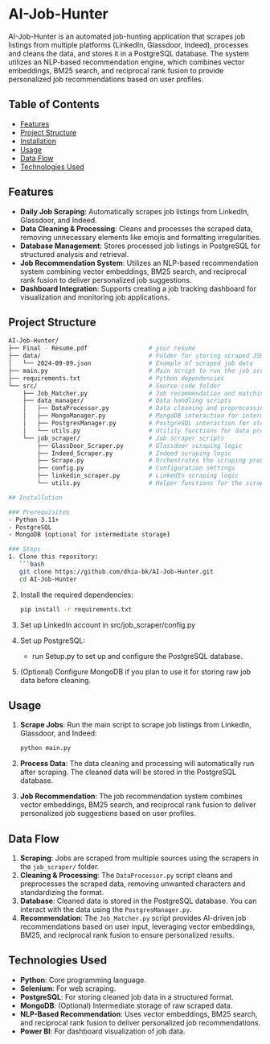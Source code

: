 
# AI-Job-Hunter

AI-Job-Hunter is an automated job-hunting application that scrapes job listings from multiple platforms (LinkedIn, Glassdoor, Indeed), processes and cleans the data, and stores it in a PostgreSQL database. The system utilizes an NLP-based recommendation engine, which combines vector embeddings, BM25 search, and reciprocal rank fusion to provide personalized job recommendations based on user profiles.

## Table of Contents
- [Features](#features)
- [Project Structure](#project-structure)
- [Installation](#installation)
- [Usage](#usage)
- [Data Flow](#data-flow)
- [Technologies Used](#technologies-used)

## Features
- **Daily Job Scraping**: Automatically scrapes job listings from LinkedIn, Glassdoor, and Indeed.
- **Data Cleaning & Processing**: Cleans and processes the scraped data, removing unnecessary elements like emojis and formatting irregularities.
- **Database Management**: Stores processed job listings in PostgreSQL for structured analysis and retrieval.
- **Job Recommendation System**: Utilizes an NLP-based recommendation system combining vector embeddings, BM25 search, and reciprocal rank fusion to deliver personalized job suggestions.
- **Dashboard Integration**: Supports creating a job tracking dashboard for visualization and monitoring job applications.

## Project Structure

```bash
AI-Job-Hunter/
├── Final - Resume.pdf                 # your resume
├── data/                              # Folder for storing scraped JSON data
│   └── 2024-09-09.json                # Example of scraped job data
├── main.py                            # Main script to run the job scraping and recommendation system
├── requirements.txt                   # Python dependencies
└── src/                               # Source code folder
    ├── Job_Matcher.py                 # Job recommendation and matching logic
    ├── data_manager/                  # Data handling scripts
    │   ├── DataProcessor.py           # Data cleaning and preprocessing
    │   ├── MongoManager.py            # MongoDB interaction for intermediate storage
    │   ├── PostgresManager.py         # PostgreSQL interaction for storing structured job data
    │   └── utils.py                   # Utility functions for data processing
    └── job_scraper/                   # Job scraper scripts
        ├── GlassDoor_Scraper.py       # Glassdoor scraping logic
        ├── Indeed_Scraper.py          # Indeed scraping logic
        ├── Scrape.py                  # Orchestrates the scraping process
        ├── config.py                  # Configuration settings
        ├── linkedin_scraper.py        # LinkedIn scraping logic
        └── utils.py                   # Helper functions for the scraping process

## Installation

### Prerequisites
- Python 3.11+
- PostgreSQL
- MongoDB (optional for intermediate storage)

### Steps
1. Clone this repository:
   ```bash
   git clone https://github.com/dhia-bk/AI-Job-Hunter.git
   cd AI-Job-Hunter
   ```

2. Install the required dependencies:
   ```bash
   pip install -r requirements.txt
   ```


3. Set up LinkedIn account in src/job_scraper/config.py
3. Set up PostgreSQL:
   - run Setup.py to set up and configure the PostgreSQL database.

4. (Optional) Configure MongoDB if you plan to use it for storing raw job data before cleaning.

## Usage

1. **Scrape Jobs**: 
   Run the main script to scrape job listings from LinkedIn, Glassdoor, and Indeed:
   ```bash
   python main.py
   ```

2. **Process Data**: 
   The data cleaning and processing will automatically run after scraping. The cleaned data will be stored in the PostgreSQL database.

3. **Job Recommendation**:
   The job recommendation system combines vector embeddings, BM25 search, and reciprocal rank fusion to deliver personalized job suggestions based on user profiles.

## Data Flow

1. **Scraping**: Jobs are scraped from multiple sources using the scrapers in the `job_scraper/` folder.
2. **Cleaning & Processing**: The `DataProcessor.py` script cleans and preprocesses the scraped data, removing unwanted characters and standardizing the format.
3. **Database**: Cleaned data is stored in the PostgreSQL database. You can interact with the data using the `PostgresManager.py`.
4. **Recommendation**: The `Job_Matcher.py` script provides AI-driven job recommendations based on user input, leveraging vector embeddings, BM25, and reciprocal rank fusion to ensure personalized results.

## Technologies Used
- **Python**: Core programming language.
- **Selenium**: For web scraping.
- **PostgreSQL**: For storing cleaned job data in a structured format.
- **MongoDB**: (Optional) Intermediate storage of raw scraped data.
- **NLP-Based Recommendation**: Uses vector embeddings, BM25 search, and reciprocal rank fusion to deliver personalized job recommendations.
- **Power BI**: For dashboard visualization of job data.
```
